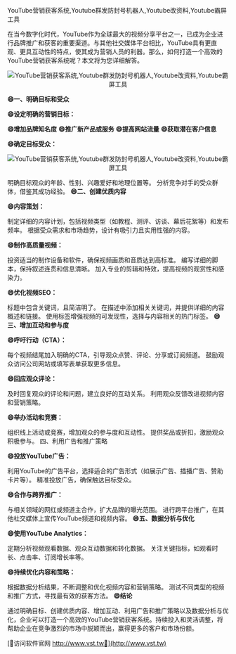 YouTube营销获客系统,Youtube群发防封号机器人,Youtube改资料,Youtube霸屏工具

在当今数字化时代，YouTube作为全球最大的视频分享平台之一，已成为企业进行品牌推广和获客的重要渠道。与其他社交媒体平台相比，YouTube具有更直观、更具互动性的特点，使其成为营销人员的利器。那么，如何打造一个高效的YouTube营销获客系统呢？本文将为您详细解答。

 <center><img src="https://vst.tw/MP4/tuiguang/png/1.png" alt="YouTube营销获客系统,Youtube群发防封号机器人,Youtube改资料,Youtube霸屏工具"></center>

**😄一、明确目标和受众**

**😄设定明确的营销目标：**

**😄增加品牌知名度**
**😄推广新产品或服务**
**😄提高网站流量**
**😄获取潜在客户信息**

**😄确定目标受众：**

 <center><img src="https://vst.tw/MP4/tuiguang/png/0.png" alt="YouTube营销获客系统,Youtube群发防封号机器人,Youtube改资料,Youtube霸屏工具"></center>

明确目标观众的年龄、性别、兴趣爱好和地理位置等。
分析竞争对手的受众群体，借鉴其成功经验。
**😄二、创建优质内容**

**😄内容策划：**

制定详细的内容计划，包括视频类型（如教程、测评、访谈、幕后花絮等）和发布频率。
根据受众需求和市场趋势，设计有吸引力且实用性强的内容。

**😄制作高质量视频：**

投资适当的制作设备和软件，确保视频画质和音质达到高标准。
编写详细的脚本，保持叙述连贯和信息清晰。
加入专业的剪辑和特效，提高视频的观赏性和感染力。

**😄优化视频SEO：**

标题中包含关键词，且简洁明了。
在描述中添加相关关键词，并提供详细的内容概述和链接。
使用标签增强视频的可发现性，选择与内容相关的热门标签。
**😄三、增加互动和参与度**

**😄呼吁行动（CTA）：**

每个视频结尾加入明确的CTA，引导观众点赞、评论、分享或订阅频道。
鼓励观众访问公司网站或填写表单获取更多信息。

**😄回应观众评论：**

及时回复观众的评论和问题，建立良好的互动关系。
利用观众反馈改进视频内容和营销策略。

**😄举办活动和竞赛：**

组织线上活动或竞赛，增加观众的参与度和互动性。
提供奖品或折扣，激励观众积极参与。
四、利用广告和推广策略

**😄投放YouTube广告：**

利用YouTube的广告平台，选择适合的广告形式（如展示广告、插播广告、赞助卡片等）。
精准投放广告，确保触达目标受众。

**😄合作与跨界推广：**

与相关领域的网红或频道主合作，扩大品牌的曝光范围。
进行跨平台推广，在其他社交媒体上宣传YouTube频道和视频内容。
**😄五、数据分析与优化**

**😄使用YouTube Analytics：**

定期分析视频观看数据、观众互动数据和转化数据。
关注关键指标，如观看时长、点击率、订阅增长率等。

**😄持续优化内容和策略：**

根据数据分析结果，不断调整和优化视频内容和营销策略。
测试不同类型的视频和推广方式，寻找最有效的获客方法。
**😄结论**

通过明确目标、创建优质内容、增加互动、利用广告和推广策略以及数据分析与优化，企业可以打造一个高效的YouTube营销获客系统。持续投入和灵活调整，将帮助企业在竞争激烈的市场中脱颖而出，赢得更多的客户和市场份额。


[👻访问软件官网 http://www.vst.tw👻](http://www.vst.tw)
